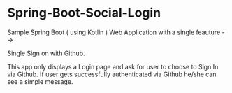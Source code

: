 # Spring-Boot-Social-Login

Sample Spring Boot ( using Kotlin ) Web Application with a single feauture --> 

Single Sign on with Github.

This app only displays a Login page and ask for user to choose to Sign In via Github.
If user gets successfully authenticated via Github he/she can see a simple message.
